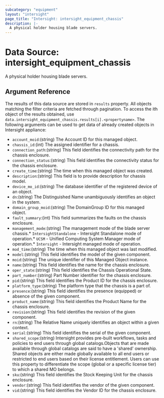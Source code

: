 ```yaml
---
subcategory: "equipment"
layout: "intersight"
page_title: "Intersight: intersight_equipment_chassis"
description: |-
  A physical holder housing blade servers.
---
```


# Data Source: intersight_equipment_chassis
A physical holder housing blade servers.
## Argument Reference
The results of this data source are stored in `results` property.
All objects matching the filter criteria are fetched through pagination.
To access the ith object of the results obtained, use `data.intersight_equipment_chassis.results[i].<propertyname>`.
The following arguments can be used to get data of already created objects in Intersight appliance:
* `account_moid`:(string) The Account ID for this managed object. 
* `chassis_id`:(int) The assigned identifier for a chassis. 
* `connection_path`:(string) This field identifies the connectivity path for the chassis enclosure. 
* `connection_status`:(string) This field identifies the connectivity status for the chassis enclosure. 
* `create_time`:(string) The time when this managed object was created. 
* `description`:(string) This field is to provide description for chassis model. 
* `device_mo_id`:(string) The database identifier of the registered device of an object. 
* `dn`:(string) The Distinguished Name unambiguously identifies an object in the system. 
* `domain_group_moid`:(string) The DomainGroup ID for this managed object. 
* `fault_summary`:(int) This field summarizes the faults on the chassis enclosure. 
* `management_mode`:(string) The management mode of the blade server chassis.* `IntersightStandalone` - Intersight Standalone mode of operation.* `UCSM` - Unified Computing System Manager mode of operation.* `Intersight` - Intersight managed mode of operation. 
* `mod_time`:(string) The time when this managed object was last modified. 
* `model`:(string) This field identifies the model of the given component. 
* `moid`:(string) The unique identifier of this Managed Object instance. 
* `name`:(string) This field identifies the name for the chassis enclosure. 
* `oper_state`:(string) This field identifies the Chassis Operational State. 
* `part_number`:(string) Part Number identifier for the chassis enclosure. 
* `pid`:(string) This field identifies the Product ID for the chassis enclosure. 
* `platform_type`:(string) The platform type that the chassis is a part of. 
* `presence`:(string) This field identifies the presence (equipped) or absence of the given component. 
* `product_name`:(string) This field identifies the Product Name for the chassis enclosure. 
* `revision`:(string) This field identifies the revision of the given component. 
* `rn`:(string) The Relative Name uniquely identifies an object within a given context. 
* `serial`:(string) This field identifies the serial of the given component. 
* `shared_scope`:(string) Intersight provides pre-built workflows, tasks and policies to end users through global catalogs.Objects that are made available through global catalogs are said to have a 'shared' ownership. Shared objects are either made globally available to all end users or restricted to end users based on their license entitlement. Users can use this property to differentiate the scope (global or a specific license tier) to which a shared MO belongs. 
* `sku`:(string) This field identifies the Stock Keeping Unit for the chassis enclosure. 
* `vendor`:(string) This field identifies the vendor of the given component. 
* `vid`:(string) This field identifies the Vendor ID for the chassis enclosure. 
 